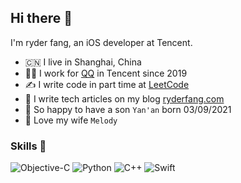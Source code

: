 ## Hi there 🤟

I'm ryder fang, an iOS developer at Tencent.

- :cn: I live in Shanghai, China
- :man_technologist: I work for [QQ](https://im.qq.com/index) in Tencent since 2019
- :writing_hand: I write code in part time at [LeetCode](https://github.com/ryderfang/LeetCode)
- :robot: I write tech articles on my blog [ryderfang.com](https://ryderfang.com/)
- :rocket: So happy to have a son `Yan'an` born 03/09/2021
- :sunflower: Love my wife `Melody`

### Skills :rocket:

![Objective-C](https://img.shields.io/badge/Objective‑C%20-%23007396.svg?&style=for-the-badge&logo=xcode&logoColor=white)
![Python](https://img.shields.io/badge/Python%20-%236DB33F.svg?&style=for-the-badge&logo=spring&logoColor=white)
![C++](https://img.shields.io/badge/C++%20-%230080FF.svg?&style=for-the-badge&logo=cplusplus&logoColor=white)
![Swift](https://img.shields.io/badge/Swift-%23FF4088.svg?&style=for-the-badge&logo=swift&logoColor=white)
